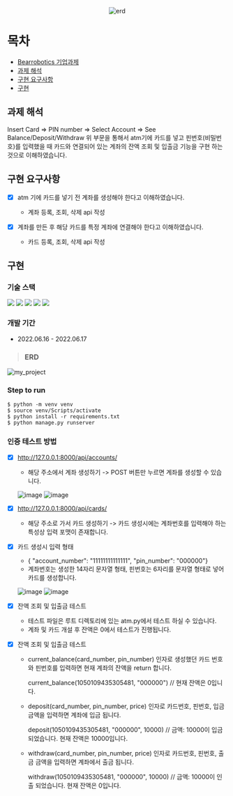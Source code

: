 <div align="center"><img src="https://image.rocketpunch.com/company/79452/beeorobotigseukoria_logo_1591678224.png?s=400x400&t=inside" alt="erd"/></div>

# 목차

- [Bearrobotics 기업과제](#Bearrobotics_기업과제)
- [과제 해석](#과제-해석)
- [구현 요구사항](#구현-요구사항)
- [구현](#구현)


## 과제 해석
Insert Card => PIN number => Select Account => See Balance/Deposit/Withdraw
위 부문을 통해서 atm기에 카드를 넣고 핀번호(비밀번호)를 입력했을 때 카드와 연결되어 있는 계좌의 잔액 조회 및 입출금 기능을 구현 하는 것으로 이해하였습니다.


## 구현 요구사항
- [x] atm 기에 카드를 넣기 전 계좌를 생성해야 한다고 이해하였습니다.
    - 계좌 등록, 조회, 삭제 api 작성


- [x] 계좌를 만든 후 해당 카드를 특정 계좌에 연결해야 한다고 이해하였습니다.
    - 카드 등록, 조회, 삭제 api 작성

## 구현

### 기술 스택
<img src="https://img.shields.io/badge/Python-3776AB?style=flat-square&logo=Python&logoColor=white"/> <img src="https://img.shields.io/badge/Django-092E20?style=flat-square&logo=Django&logoColor=white"/> <img src="https://img.shields.io/badge/SQLite-003B57?style=flat-square&logo=SQLite&logoColor=white"/> <img src="https://img.shields.io/badge/PyCharm-000000?style=flat-square&logo=PyCharm&logoColor=white"/> <img src="https://img.shields.io/badge/VSCode-007ACC?style=flat-square&logo=Visual Studio Code&logoColor=white"/>

### 개발 기간
- 2022.06.16 - 2022.06.17

> ### ERD
![my_project](https://user-images.githubusercontent.com/67543838/174279374-c3886f4c-2fa6-48d1-ad6f-aac404f29450.png)


### Step to run
```
$ python -m venv venv
$ source venv/Scripts/activate
$ python install -r requirements.txt
$ python manage.py runserver
```


### 인증 테스트 방법
- [x] http://127.0.0.1:8000/api/accounts/ 
  - 해당 주소에서 계좌 생성하기 -> POST 버튼만 누르면 계좌를 생성할 수 있습니다.
 
  ![image](https://user-images.githubusercontent.com/67543838/174281897-b4dd07db-c908-49ca-b649-410ca117d895.png)
  ![image](https://user-images.githubusercontent.com/67543838/174294348-a21f702a-4671-4010-88f0-b079dccba116.png)


- [x] http://127.0.0.1:8000/api/cards/
  - 해당 주소로 가서 카드 생성하기 -> 카드 생성시에는 계좌번호를 입력해야 하는 특성상 입력 포맷이 존재합니다.
- [x] 카드 생성시 입력 형태 
  - { "account_number": "11111111111111", "pin_number": "000000"}
  - 계좌번호는 생성한 14자리 문자열 형태, 핀번호는 6자리를 문자열 형태로 넣어 카드를 생성합니다.
  
  ![image](https://user-images.githubusercontent.com/67543838/174294905-4c56f2a6-ec59-4d86-8877-65ed2eccf8f0.png)
  ![image](https://user-images.githubusercontent.com/67543838/174295000-52fa31c1-3c58-4874-9a0a-609c92c46426.png)


- [x] 잔액 조회 및 입출금 테스트
  - 테스트 파일은 루트 디렉토리에 있는 atm.py에서 테스트 하실 수 있습니다. 
  - 계좌 및 카드 개설 후 잔액은 0에서 테스트가 진행됩니다. 
- [x] 잔액 조회 및 입출금 테스트
  - current_balance(card_number, pin_number)
    인자로 생성했던 카드 번호와 핀번호를 입력하면 현재 계좌의 잔액을 return 합니다.
    
    current_balance(1050109435305481, "000000") // 현재 잔액은 0입니다.
    
  - deposit(card_number, pin_number, price)
    인자로 카드번호, 핀번호, 입금금액을 입력하면 계좌에 입금 됩니다.
    
    deposit(1050109435305481, "000000", 10000) // 금액: 10000이 입금되었습니다. 현재 잔액은 10000입니다.
    
  - withdraw(card_number, pin_number, price)
    인자로 카드번호, 핀번호, 출금 금액을 입력하면 계좌에서 출금 됩니다.
    
    withdraw(1050109435305481, "000000", 10000) // 금액: 10000이 인출 되었습니다. 현재 잔액은 0입니다.
    
    
    
